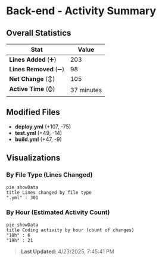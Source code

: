 # Back-end - Activity Summary 

## Overall Statistics

| Stat                   | Value                                                             |
| ---------------------- | ----------------------------------------------------------------- |
| **Lines Added** (➕)   | 203                                          |
| **Lines Removed** (➖) | 98                                        |
| **Net Change** (↕)    | 105                |
| **Active Time** (⌚)   | 37 minutes |


## Modified Files
- **deploy.yml** (+107, -75)
- **test.yml** (+49, -14)
- **build.yml** (+47, -9)

## Visualizations

### By File Type (Lines Changed)

```mermaid
pie showData
title Lines changed by file type
".yml" : 301
```

### By Hour (Estimated Activity Count)

```mermaid
pie showData
title Coding activity by hour (count of changes)
"18h" : 6
"19h" : 21
```


> **Last Updated:** 4/23/2025, 7:45:41 PM